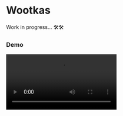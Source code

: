 # Wootkas
Work in progress... 🛠️🛠️

### Demo
![Demo](https://github.com/harikrishnamohann/Wootkas/blob/main/demo/demo.mp4)